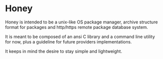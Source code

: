 # Honey

Honey is intended to be a unix-like OS package manager,
archive structure format for packages and http/https remote
package database system.

It is meant to be composed of an ansi C library and
a command line utility for now, plus a guideline
for future providers implementations.

It keeps in mind the desire to stay simple and lightweight.

